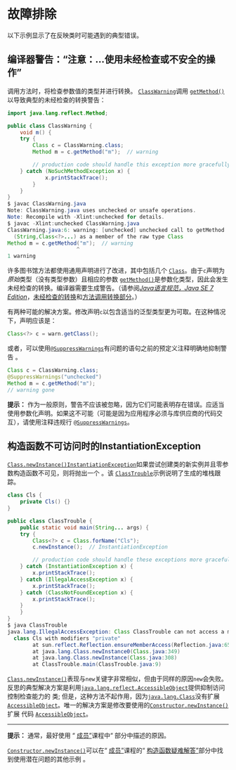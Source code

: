# 故障排除

以下示例显示了在反映类时可能遇到的典型错误。

## 编译器警告：“注意：...使用未经检查或不安全的操作”

调用方法时，将检查参数值的类型并进行转换。 [`ClassWarning`](example/ClassWarning.java)调用 [`getMethod()`](https://docs.oracle.com/javase/8/docs/api/java/lang/Class.html#getMethod-java.lang.String-java.lang.Class...-)以导致典型的未经检查的转换警告：

```java
import java.lang.reflect.Method;

public class ClassWarning {
    void m() {
	try {
	    Class c = ClassWarning.class;
	    Method m = c.getMethod("m");  // warning

        // production code should handle this exception more gracefully
	} catch (NoSuchMethodException x) {
    	    x.printStackTrace();
    	}
    }
}
$ javac ClassWarning.java
Note: ClassWarning.java uses unchecked or unsafe operations.
Note: Recompile with -Xlint:unchecked for details.
$ javac -Xlint:unchecked ClassWarning.java
ClassWarning.java:6: warning: [unchecked] unchecked call to getMethod
  (String,Class<?>...) as a member of the raw type Class
Method m = c.getMethod("m");  // warning
                      ^
1 warning
```

许多图书馆方法都使用通用声明进行了改进，其中包括几个 [`Class`](https://docs.oracle.com/javase/8/docs/api/java/lang/Class.html)。由于`c`声明为*原始*类型（没有类型参数）且相应的参数 [`getMethod()`](https://docs.oracle.com/javase/8/docs/api/java/lang/Class.html#getMethod-java.lang.String-java.lang.Class...-)是参数化类型，因此会发生未经检查的转换。编译器需要生成警告。（请参阅[*Java语言规范，Java SE 7 Edition*](https://docs.oracle.com/javase/specs/jls/se7/html/index.html)，[未经检查的转换](https://docs.oracle.com/javase/specs/jls/se7/html/jls-5.html#jls-5.1.9)和[方法调用转换部分](https://docs.oracle.com/javase/specs/jls/se7/html/jls-5.html#jls-5.3)。）

有两种可能的解决方案。修改声明`c`以包含适当的泛型类型更为可取。在这种情况下，声明应该是：

```java
Class<?> c = warn.getClass();
```

或者，可以使用[`@SuppressWarnings`](https://docs.oracle.com/javase/8/docs/api/java/lang/SuppressWarnings.html)有问题的语句之前的预定义注释明确地抑制警告 。

```java
Class c = ClassWarning.class;
@SuppressWarnings("unchecked")
Method m = c.getMethod("m");  
// warning gone
```

**提示：**  作为一般原则，警告不应该被忽略，因为它们可能表明存在错误。应适当使用参数化声明。如果这不可能（可能是因为应用程序必须与库供应商的代码交互），请使用注释违规行 [`@SuppressWarnings`](https://docs.oracle.com/javase/8/docs/api/java/lang/SuppressWarnings.html)。

## 构造函数不可访问时的InstantiationException

[`Class.newInstance()`](https://docs.oracle.com/javase/8/docs/api/java/lang/Class.html#newInstance--)[`InstantiationException`](https://docs.oracle.com/javase/8/docs/api/java/lang/InstantiationException.html)如果尝试创建类的新实例并且零参数构造函数不可见，则将抛出一个 。该 [`ClassTrouble`](example/ClassTrouble.java)示例说明了生成的堆栈跟踪。

```java
class Cls {
    private Cls() {}
}

public class ClassTrouble {
    public static void main(String... args) {
	try {
	    Class<?> c = Class.forName("Cls");
	    c.newInstance();  // InstantiationException

        // production code should handle these exceptions more gracefully
	} catch (InstantiationException x) {
	    x.printStackTrace();
	} catch (IllegalAccessException x) {
	    x.printStackTrace();
	} catch (ClassNotFoundException x) {
	    x.printStackTrace();
	}
    }
}
$ java ClassTrouble
java.lang.IllegalAccessException: Class ClassTrouble can not access a member of
  class Cls with modifiers "private"
        at sun.reflect.Reflection.ensureMemberAccess(Reflection.java:65)
        at java.lang.Class.newInstance0(Class.java:349)
        at java.lang.Class.newInstance(Class.java:308)
        at ClassTrouble.main(ClassTrouble.java:9)
```

[`Class.newInstance()`](https://docs.oracle.com/javase/8/docs/api/java/lang/Class.html#newInstance--)表现与`new`关键字非常相似，但由于同样的原因`new`会失败。反思的典型解决方案是利用[`java.lang.reflect.AccessibleObject`](https://docs.oracle.com/javase/8/docs/api/java/lang/reflect/AccessibleObject.html)提供抑制访问控制检查能力的 类; 但是，这种方法不起作用，因为[`java.lang.Class`](https://docs.oracle.com/javase/8/docs/api/java/lang/Class.html)没有扩展 [`AccessibleObject`](https://docs.oracle.com/javase/8/docs/api/java/lang/reflect/AccessibleObject.html)。唯一的解决方案是修改要使用的[`Constructor.newInstance()`](https://docs.oracle.com/javase/8/docs/api/java/lang/reflect/Constructor.html#newInstance-java.lang.Object...-)扩展 代码 [`AccessibleObject`](https://docs.oracle.com/javase/8/docs/api/java/lang/reflect/AccessibleObject.html)。

------

**提示：**  通常，最好使用 “ [成员”](../member/index.html)课程中“ 部分中描述的原因。

[`Constructor.newInstance()`](https://docs.oracle.com/javase/8/docs/api/java/lang/reflect/Constructor.html#newInstance-java.lang.Object...-)可以在“ [成员”](../member/index.html)课程的“ [构造函数疑难解答”](../member/ctorTrouble.html)部分中找到使用潜在问题的其他示例 。